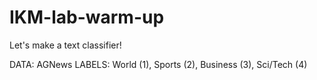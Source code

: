 # IKM-lab-warm-up
Let's make a text classifier!

DATA: AGNews
LABELS: World (1), Sports (2), Business (3), Sci/Tech (4)
